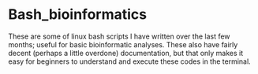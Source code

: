 # Bash_bioinformatics
These are some of linux bash scripts I have written over the last few months; useful for basic bioinformatic analyses. These also have fairly decent (perhaps a little overdone) documentation, but that only makes it easy for beginners to understand and execute these codes in the terminal. 
